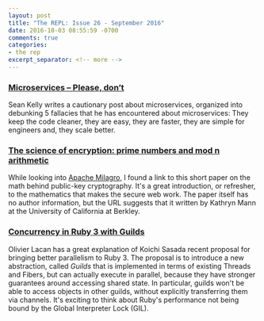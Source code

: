 ```yaml
---
layout: post
title: "The REPL: Issue 26 - September 2016"
date: 2016-10-03 08:55:59 -0700
comments: true
categories:
- the rep
excerpt_separator: <!-- more -->
---
```

### [Microservices – Please, don’t][please_dont]

Sean Kelly writes a cautionary post about microservices, organized into debunking 5 fallacies that he has encountered about microservices: They keep the code cleaner, they are easy, they are faster, they are  simple for engineers and, they scale better.

### [The science of encryption: prime numbers and mod n arithmetic][encryption]

While looking into [Apache Milagro][milagro], I found a link to this short paper on the math behind public-key cryptography. It's a great introduction, or refresher, to the mathematics that makes the secure web work. The paper itself has no author information, but the URL suggests that it written by Kathryn Mann at the University of California at Berkley.

### [Concurrency in Ruby 3 with Guilds][guild]

Olivier Lacan has a great explanation of Koichi Sasada recent proposal for bringing better parallelism to Ruby 3. The proposal is to introduce a new abstraction, called *Guilds* that is implemented in terms of existing Threads and Fibers, but can actually execute in parallel, because they have stronger guarantees around accessing shared state. In particular, guilds won't be able to access objects in other guilds, without explicitly transferring them via channels. It's exciting to think about Ruby's performance not being bound by the Global Interpreter Lock (GIL).

[please_dont]: http://basho.com/posts/technical/microservices-please-dont/
[encryption]: https://math.berkeley.edu/~kpmann/encryption.pdf
[guild]: source/_posts/2016-10-03-the-repl-issue-26-september-2016.markdown
[milagro]: http://docs.milagro.io/en/
